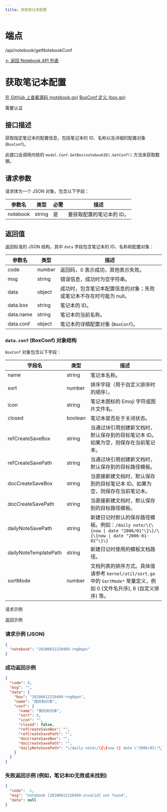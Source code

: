 ```yaml
---
title: 获取笔记本配置
---
```

# 端点

/api/notebook/getNotebookConf

[← 返回 Notebook API 列表](./index.html)

# 获取笔记本配置

[在 GitHub 上查看源码 (notebook.go)](https://github.com/siyuan-note/siyuan/blob/master/kernel/api/notebook.go#L301) [BoxConf 定义 (box.go)](https://github.com/siyuan-note/siyuan/blob/master/kernel/conf/box.go#L20)

需要认证

## 接口描述

获取指定笔记本的配置信息，包括笔记本的 ID、名称以及详细的配置对象 (`BoxConf`)。

此接口会调用内核的 `model.Conf.GetBox(notebookID).GetConf()` 方法来获取数据。

## 请求参数

请求体为一个 JSON 对象，包含以下字段：

| 参数名 | 类型 | 必需 | 描述 |
| --- | --- | --- | --- |
| notebook | string | 是 | 要获取配置的笔记本的 ID。 |

## 返回值

返回标准的 JSON 结构，其中 `data` 字段包含笔记本的 ID、名称和配置对象：

| 参数名 | 类型 | 描述 |
| --- | --- | --- |
| code | number | 返回码，0 表示成功，其他表示失败。 |
| msg | string | 错误信息，成功时为空字符串。 |
| data | object | 成功时，包含笔记本配置信息的对象；失败或笔记本不存在时可能为 null。 |
| data.box | string | 笔记本的 ID。 |
| data.name | string | 笔记本的当前名称。 |
| data.conf | object | 笔记本的详细配置对象 (`BoxConf`)。 |

### `data.conf` (BoxConf) 对象结构

`BoxConf` 对象包含以下字段：

| 字段名 | 类型 | 描述 |
| --- | --- | --- |
| name | string | 笔记本名称。 |
| sort | number | 排序字段（用于自定义排序时的顺序）。 |
| icon | string | 笔记本图标的 Emoji 字符或图片文件名。 |
| closed | boolean | 笔记本是否处于关闭状态。 |
| refCreateSaveBox | string | 当通过块引用创建新文档时，默认保存到的目标笔记本 ID。如果为空，则保存在当前笔记本。 |
| refCreateSavePath | string | 当通过块引用创建新文档时，默认保存到的目标路径模板。 |
| docCreateSaveBox | string | 当直接新建文档时，默认保存到的目标笔记本 ID。如果为空，则保存在当前笔记本。 |
| docCreateSavePath | string | 当直接新建文档时，默认保存到的目标路径模板。 |
| dailyNoteSavePath | string | 新建日记时默认的保存路径模板。例如：`/daily note/\{\{now \| date "2006/01"\}\}/\{\{now \| date "2006-01-02"\}\}` |
| dailyNoteTemplatePath | string | 新建日记时使用的模板文档路径。 |
| sortMode | number | 文档列表的排序方式。具体值请参考 `kernel/util/sort.go` 中的 `SortMode*` 常量定义，例如 0 (文件名升序), 6 (自定义排序) 等。 |

请求示例

返回示例

### 请求示例 (JSON)

```json
{
  "notebook": "20200812220409-rng0qan"
}
```

### 成功返回示例

```json
{
  "code": 0,
  "msg": "",
  "data": {
    "box": "20200812220409-rng0qan",
    "name": "我的知识库",
    "conf": {
      "name": "我的知识库",
      "sort": 0,
      "icon": "",
      "closed": false,
      "refCreateSaveBox": "",
      "refCreateSavePath": "",
      "docCreateSaveBox": "",
      "docCreateSavePath": "",
      "dailyNoteSavePath": "\/daily note\/\{\{now \| date \"2006/01\"\}\}\/\{\{now \| date \"2006-01-02\"\}\}"
    }
  }
}
```

### 失败返回示例 (例如，笔记本ID无效或未找到)

```json
{
  "code": -1, 
  "msg": "notebook [20200812220409-invalid] not found",
  "data": null
}
```
